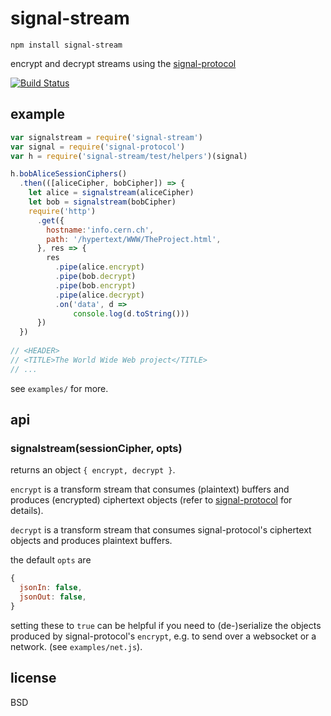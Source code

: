 # signal-stream

```
npm install signal-stream
```

encrypt and decrypt streams 
using the [signal-protocol](https://github.com/elsehow/signal-protocol)

[![Build Status](https://travis-ci.org/elsehow/signal-protocol.svg?branch=master)](https://travis-ci.org/elsehow/signal-protocol)


## example

```javascript
var signalstream = require('signal-stream')
var signal = require('signal-protocol')
var h = require('signal-stream/test/helpers')(signal)

h.bobAliceSessionCiphers()
  .then(([aliceCipher, bobCipher]) => {
    let alice = signalstream(aliceCipher)
    let bob = signalstream(bobCipher)
    require('http')
      .get({
        hostname:'info.cern.ch',
        path: '/hypertext/WWW/TheProject.html',
      }, res => {
        res
          .pipe(alice.encrypt)
          .pipe(bob.decrypt)
          .pipe(bob.encrypt)
          .pipe(alice.decrypt)
          .on('data', d =>
              console.log(d.toString()))
      })
  })
  
// <HEADER>
// <TITLE>The World Wide Web project</TITLE>
// ...
```

see `examples/` for more.

## api

### signalstream(sessionCipher, opts)

returns an object `{ encrypt, decrypt }`.

`encrypt` is a transform stream that consumes (plaintext) buffers and produces (encrypted) ciphertext objects (refer to [signal-protocol](https://github.com/elsehow/signal-protocol) for details).

`decrypt` is a transform stream that consumes signal-protocol's ciphertext objects and produces plaintext buffers.

the default `opts` are

```js
{
  jsonIn: false,
  jsonOut: false,
}
```

setting these to `true` can be helpful if you need to (de-)serialize the objects produced by signal-protocol's `encrypt`, e.g. to send over a websocket or a network. (see `examples/net.js`).

## license

BSD
